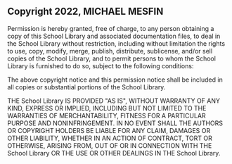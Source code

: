 ## Copyright 2022, MICHAEL MESFIN

Permission is hereby granted, free of charge, to any person obtaining a copy of this School Library and associated documentation files, to deal in the School Library without restriction, including without limitation the rights to use, copy, modify, merge, publish, distribute, sublicense, and/or sell copies of the School Library, and to permit persons to whom the School Library is furnished to do so, subject to the following conditions:

The above copyright notice and this permission notice shall be included in all copies or substantial portions of the School Library.

THE School Library IS PROVIDED "AS IS", WITHOUT WARRANTY OF ANY KIND, EXPRESS OR IMPLIED, INCLUDING BUT NOT LIMITED TO THE WARRANTIES OF MERCHANTABILITY, FITNESS FOR A PARTICULAR PURPOSE AND NONINFRINGEMENT. IN NO EVENT SHALL THE AUTHORS OR COPYRIGHT HOLDERS BE LIABLE FOR ANY CLAIM, DAMAGES OR OTHER LIABILITY, WHETHER IN AN ACTION OF CONTRACT, TORT OR OTHERWISE, ARISING FROM, OUT OF OR IN CONNECTION WITH THE School Library OR THE USE OR OTHER DEALINGS IN THE School Library.
